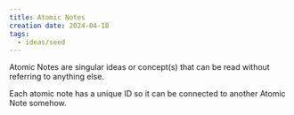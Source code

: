 ```yaml
---
title: Atomic Notes
creation date: 2024-04-18
tags:
  - ideas/seed
---
```

Atomic Notes are singular ideas or concept(s) that can be read without referring to anything else.

Each atomic note has a unique ID so it can be connected to another Atomic Note somehow.

